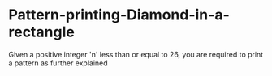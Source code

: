 # Pattern-printing-Diamond-in-a-rectangle
Given a positive integer 'n' less than or equal to 26, you are required to print a pattern as further explained
